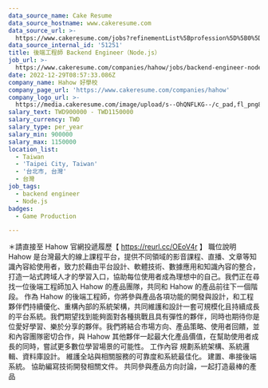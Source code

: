 ```yaml
---
data_source_name: Cake Resume
data_source_hostname: www.cakeresume.com
data_source_url: >-
  https://www.cakeresume.com/jobs?refinementList%5Bprofession%5D%5B0%5D=game-production&range%5Bsalary_range%5D%5Bmin%5D=1000000
data_source_internal_id: '51251'
title: 後端工程師 Backend Engineer（Node.js）
job_url: >-
  https://www.cakeresume.com/companies/hahow/jobs/backend-engineer-node-js-9f5287
date: 2022-12-29T08:57:33.086Z
company_name: Hahow 好學校
company_page_url: 'https://www.cakeresume.com/companies/hahow'
company_logo_url: >-
  https://media.cakeresume.com/image/upload/s--OhQNFLKG--/c_pad,fl_png8,h_200,w_200/v1605859436/g73gdixpzusgjvlngex5.png
salary_text: TWD900000 - TWD1150000
salary_currency: TWD
salary_type: per_year
salary_min: 900000
salary_max: 1150000
location_list:
  - Taiwan
  - 'Taipei City, Taiwan'
  - '台北市, 台灣'
  - 台灣
job_tags:
  - backend engineer
  - Node.js
badges:
  - Game Production

---
```


＊請直接至 Hahow 官網投遞履歷【 https://reurl.cc/OEoV4r 】 職位說明 Hahow 是台灣最大的線上課程平台，提供不同領域的影音課程、直播、文章等知識內容給使用者，致力於藉由平台設計、軟體技術、數據應用和知識內容的整合，打造一站式跨域人才的學習入口，協助每位使用者成為理想中的自己。我們正在尋找一位後端工程師加入 Hahow 的產品團隊，共同和 Hahow 的產品前往下一個階段。 作為 Hahow 的後端工程師，你將參與產品各項功能的開發與設計，和工程夥伴們持續優化、重構內部的系統架構，共同維護和設計一套可規模化且持續成長的平台系統。我們期望找到能夠面對各種挑戰且具有彈性的夥伴，同時也期待你是位愛好學習、樂於分享的夥伴。我們將結合市場方向、產品策略、使用者回饋，並和內容團隊密切合作，與 Hahow 其他夥伴一起最大化產品價值，在幫助使用者成長的同時，嘗試更多數位學習場景的可能性。 工作內容 規劃系統架構、系統邏輯、資料庫設計。 維護全站與相關服務的可靠度和系統最佳化。 建置、串接後端系統。 協助編寫技術開發相關文件。 共同參與產品方向討論，一起打造最棒的產品